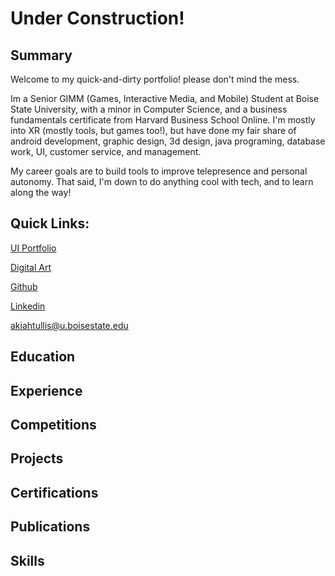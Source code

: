 # Under Construction!

## Summary

Welcome to my quick-and-dirty portfolio! please don't mind the mess. 

Im a Senior GIMM (Games, Interactive Media, and Mobile) Student at Boise State University, with a minor in Computer Science, and a business fundamentals certificate from Harvard Business School Online. I'm mostly into XR (mostly tools, but games too!), but have done my fair share of android development, graphic design, 3d design, java programing, database work, UI, customer service, and management.

My career goals are to build tools to improve telepresence and personal autonomy. That said, I'm down to do anything cool with tech, and to learn along the way!

## Quick Links:

[UI Portfolio](https://drive.google.com/drive/folders/1udLUYkC2TVD_KmauKkFPYWmEx4y9IGzs?usp=sharing)

[Digital Art](https://drive.google.com/drive/folders/1iIDcPVIe7mZsgNjVMMsYwuUCIs4TGTfe?usp=sharing)

[Github](https://github.com/Ill-Satisfaction)

[Linkedin](https://www.linkedin.com/in/akiah-tullis-6a8101179/)

[akiahtullis@u.boisestate.edu](akiahtullis@u.boisestate.edu)

## Education
## Experience
## Competitions
## Projects
## Certifications
## Publications
## Skills
